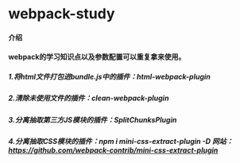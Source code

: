 # webpack-study

#### 介绍
#### webpack的学习知识点以及参数配置可以重复拿来使用。

##### 1.将html文件打包进bundle.js中的插件：html-webpack-plugin
##### 2.清除未使用文件的插件：clean-webpack-plugin
##### 3.分离抽取第三方JS模块的插件：SplitChunksPlugin
##### 4.分离抽取CSS模块的插件：npm i mini-css-extract-plugin -D  网站：https://github.com/webpack-contrib/mini-css-extract-plugin

